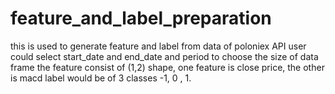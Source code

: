 # feature_and_label_preparation
this is used to generate feature and label from data of poloniex API
user could select start_date and end_date and period to choose the size of data frame
the feature consist of (1,2) shape, one feature is close price, the other is macd
label would be of 3 classes -1, 0 , 1. 

